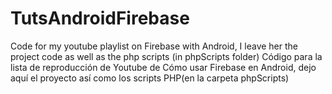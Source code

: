 # TutsAndroidFirebase

Code for my youtube playlist on Firebase with Android, I leave her the project code as well as the php scripts (in phpScripts folder)
Código para la lista de reproducción de Youtube de Cómo usar Firebase en Android, dejo aquí el proyecto así como los scripts PHP(en la carpeta phpScripts)
